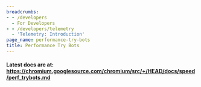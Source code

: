 ```yaml
---
breadcrumbs:
- - /developers
  - For Developers
- - /developers/telemetry
  - 'Telemetry: Introduction'
page_name: performance-try-bots
title: Performance Try Bots
---
```


#### Latest docs are at: <https://chromium.googlesource.com/chromium/src/+/HEAD/docs/speed/perf_trybots.md>